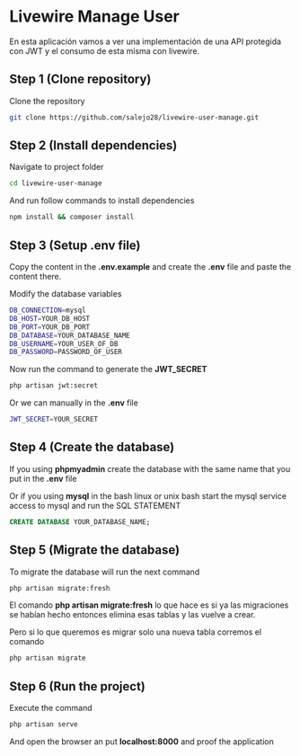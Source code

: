# Livewire Manage User

En esta aplicación vamos a ver una implementación de una API protegida con JWT y el consumo de esta misma con livewire.

## Step 1 (Clone repository)
Clone the repository
```sh
git clone https://github.com/salejo28/livewire-user-manage.git
```

## Step 2 (Install dependencies)
Navigate to project folder
```sh
cd livewire-user-manage
```

And run follow commands to install dependencies
```sh
npm install && composer install
```

## Step 3 (Setup .env file)
Copy the content in the **.env.example** and create the **.env** file and paste the content there.

Modify the database variables
```sh
DB_CONNECTION=mysql
DB_HOST=YOUR_DB_HOST
DB_PORT=YOUR_DB_PORT
DB_DATABASE=YOUR_DATABASE_NAME
DB_USERNAME=YOUR_USER_OF_DB
DB_PASSWORD=PASSWORD_OF_USER
```

Now run the command to generate the **JWT_SECRET**
```sh
php artisan jwt:secret
```
Or we can manually in the **.env** file
```sh
JWT_SECRET=YOUR_SECRET
```

## Step 4 (Create the database)
If you using **phpmyadmin** create the database with the same name that you put in the **.env** file

Or if you using **mysql** in the bash linux or unix bash start the mysql service access to mysql and run the SQL STATEMENT
```sql
CREATE DATABASE YOUR_DATABASE_NAME;
```

## Step 5 (Migrate the database)
To migrate the database will run the next command
```sh
php artisan migrate:fresh
```
El comando **php artisan migrate:fresh** lo que hace es si ya las migraciones se habían hecho entonces elimina esas tablas y las vuelve a crear.

Pero si lo que queremos es migrar solo una nueva tabla corremos el comando
```sh
php artisan migrate
```

## Step 6 (Run the project)
Execute the command
```sh
php artisan serve
```

And open the browser an put **localhost:8000** and proof the application